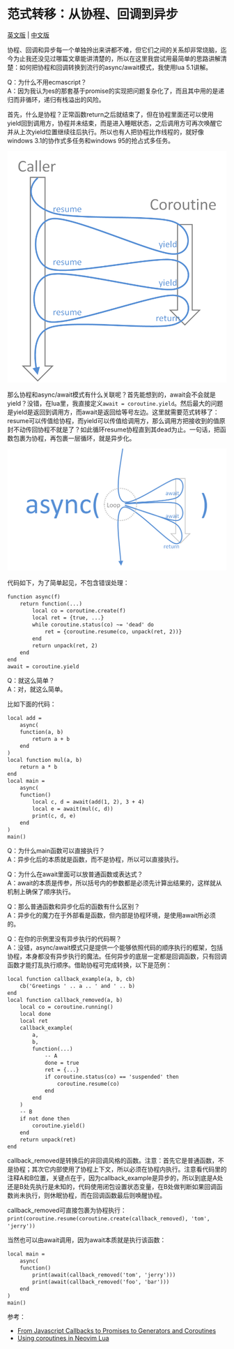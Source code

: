 # 范式转移：从协程、回调到异步

[英文版](README.md) | [中文版](README_zhCN.md)

协程、回调和异步每一个单独拎出来讲都不难，但它们之间的关系却非常烧脑，迄今为止我还没见过哪篇文章能讲清楚的，所以在这里我尝试用最简单的思路讲解清楚：如何把协程和回调转换到流行的async/await模式，我使用lua 5.1讲解。

Q：为什么不用ecmascript？<br>
A：因为我认为es的那套基于promise的实现把问题复杂化了，而且其中用的是递归而非循环，递归有栈溢出的风险。

首先，什么是协程？正常函数return之后就结束了，但在协程里面还可以使用yield回到调用方，协程并未结束，而是进入睡眠状态，之后调用方可再次唤醒它并从上次yield位置继续往后执行。所以也有人把协程比作线程的，就好像windows 3.1的协作式多任务和windows 95的抢占式多任务。

![](figure_1.png)

那么协程和async/await模式有什么关联呢？首先能想到的，await会不会就是yield？没错，在lua里，我直接定义`await = coroutine.yield`。然后最大的问题是yield是返回到调用方，而await是返回给等号左边。这里就需要范式转移了：resume可以传值给协程，而yield可以传值给调用方，那么调用方把接收到的值原封不动传回协程不就是了？如此循环resume协程直到其dead为止。一句话，把函数包裹为协程，再包裹一层循环，就是异步化。

![](figure_2.png)

代码如下，为了简单起见，不包含错误处理：

```
function async(f)
    return function(...)
        local co = coroutine.create(f)
        local ret = {true, ...}
        while coroutine.status(co) ~= 'dead' do
            ret = {coroutine.resume(co, unpack(ret, 2))}
        end
        return unpack(ret, 2)
    end
end
await = coroutine.yield
```

Q：就这么简单？<br>
A：对，就这么简单。

比如下面的代码：

```
local add =
    async(
    function(a, b)
        return a + b
    end
)
local function mul(a, b)
    return a * b
end
local main =
    async(
    function()
        local c, d = await(add(1, 2), 3 + 4)
        local e = await(mul(c, d))
        print(c, d, e)
    end
)
main()
```

Q：为什么main函数可以直接执行？<br>
A：异步化后的本质就是函数，而不是协程，所以可以直接执行。

Q：为什么在await里面可以放普通函数或表达式？<br>
A：await的本质是传参，所以括号内的参数都是必须先计算出结果的，这样就从机制上确保了顺序执行。

Q：那么普通函数和异步化后的函数有什么区别？<br>
A：异步化的魔力在于外部看是函数，但内部是协程环境，是使用await所必须的。

Q：在你的示例里没有异步执行的代码啊？<br>
A：没错，async/await模式只是提供一个能够依照代码的顺序执行的框架，包括协程，本身都没有异步执行的魔法。任何异步的底层一定都是回调函数，只有回调函数才能打乱执行顺序。借助协程可完成转换，以下是范例：

```
local function callback_example(a, b, cb)
    cb('Greetings ' .. a .. ' and ' .. b)
end
local function callback_removed(a, b)
    local co = coroutine.running()
    local done
    local ret
    callback_example(
        a,
        b,
        function(...)
            -- A
            done = true
            ret = {...}
            if coroutine.status(co) == 'suspended' then
                coroutine.resume(co)
            end
        end
    )
    -- B
    if not done then
        coroutine.yield()
    end
    return unpack(ret)
end
```

callback_removed是转换后的非回调风格的函数。注意：首先它是普通函数，不是协程；其次它内部使用了协程上下文，所以必须在协程内执行。注意看代码里的注释A和B位置，关键点在于，因为callback_example是异步的，所以到底是A处还是B处先执行是未知的，代码使用闭包设置状态变量，在B处做判断如果回调函数尚未执行，则休眠协程，而在回调函数最后则唤醒协程。

callback_removed可直接包裹为协程执行：`print(coroutine.resume(coroutine.create(callback_removed), 'tom', 'jerry'))`

当然也可以由await调用，因为await本质就是执行该函数：

```
local main =
    async(
    function()
        print(await(callback_removed('tom', 'jerry')))
        print(await(callback_removed('foo', 'bar')))
    end
)
main()
```

参考：

- [From Javascript Callbacks to Promises to Generators and Coroutines
](https://cscrunch.com/content/javascript-callbacks-promises-generators-and-coroutines)
- [Using coroutines in Neovim Lua
](https://gregorias.github.io/posts/using-coroutines-in-neovim-lua/)